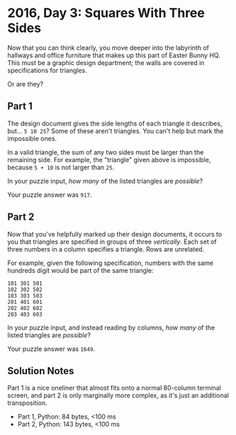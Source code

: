 # 2016, Day 3: Squares With Three Sides

Now that you can think clearly, you move deeper into the labyrinth of hallways and office furniture that makes up this part of Easter Bunny HQ. This must be a graphic design department; the walls are covered in specifications for triangles.

Or are they?

## Part 1

The design document gives the side lengths of each triangle it describes, but... `5 10 25`? Some of these aren't triangles. You can't help but mark the impossible ones.

In a valid triangle, the sum of any two sides must be larger than the remaining side. For example, the "triangle" given above is impossible, because `5 + 10` is not larger than `25`.

In your puzzle input, _how many_ of the listed triangles are _possible_?

Your puzzle answer was `917`.

## Part 2

Now that you've helpfully marked up their design documents, it occurs to you that triangles are specified in groups of three _vertically_. Each set of three numbers in a column specifies a triangle. Rows are unrelated.

For example, given the following specification, numbers with the same hundreds digit would be part of the same triangle:

    101 301 501
    102 302 502
    103 303 503
    201 401 601
    202 402 602
    203 403 603
    

In your puzzle input, and instead reading by columns, _how many_ of the listed triangles are _possible_?

Your puzzle answer was `1649`.


## Solution Notes

Part 1 is a nice oneliner that almost fits onto a normal 80-column terminal screen, and part 2 is only marginally more complex, as it's just an additional transposition.

* Part 1, Python: 84 bytes, <100 ms
* Part 2, Python: 143 bytes, <100 ms
